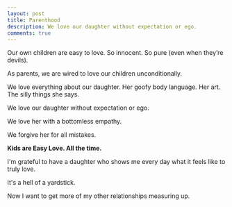 ```yaml
---
layout: post
title: Parenthood
description: We love our daughter without expectation or ego.
comments: true
---
```

Our own children are easy to love.  So innocent.  So pure (even when they’re devils).

As parents, we are wired to love our children unconditionally.

We love everything about our daughter.  Her goofy body language.  Her art.  The silly things she says.

We love our daughter without expectation or ego.

We love her with a bottomless empathy.

We forgive her for all mistakes.

**Kids are Easy Love.  All the time.**

I'm grateful to have a daughter who shows me every day what it feels like to truly love.

It's a hell of a yardstick.

Now I want to get more of my other relationships measuring up.
